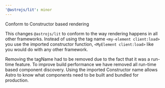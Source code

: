```yaml
---
'@astrojs/lit': minor
---
```


Conform to Constructor based rendering

This changes `@astrojs/lit` to conform to the way rendering happens in all other frameworks. Instead of using the tag name `<my-element client:load>` you use the imported constructor function, `<MyElement client:load>` like you would do with any other framework.

Removing the tagName had to be removed due to the fact that it was a run-time feature. To improve build performance we have removed all run-time based component discovery. Using the imported Constructor name allows Astro to know what components need to be built and bundled for production.
